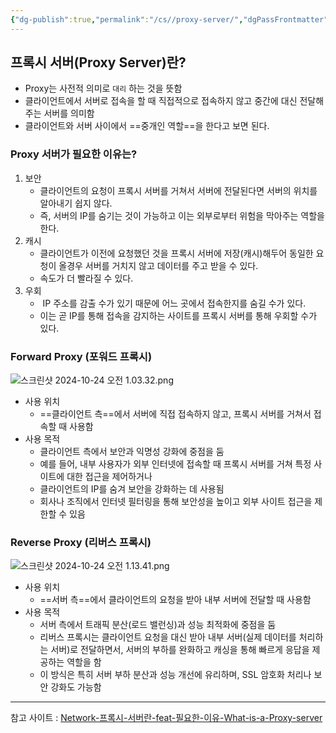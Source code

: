 ```yaml
---
{"dg-publish":true,"permalink":"/cs//proxy-server/","dgPassFrontmatter":true,"noteIcon":""}
---
```


## 프록시 서버(Proxy Server)란?

- Proxy는 사전적 의미로 `대리` 하는 것을 뜻함
- 클라이언트에서 서버로 접속을 할 때 직접적으로 접속하지 않고 중간에 대신 전달해주는 서버를 의미함
- 클라이언트와 서버 사이에서 ==중개인 역할==을 한다고 보면 된다.


### Proxy 서버가 필요한 이유는?

1. 보안
	- 클라이언트의 요청이 프록시 서버를 거쳐서 서버에 전달된다면 서버의 위치를 알아내기 쉽지 않다.
	- 즉, 서버의 IP를 숨기는 것이 가능하고 이는 외부로부터 위험을 막아주는 역할을 한다.
2. 캐시
	- 클라이언트가 이전에 요청했던 것을 프록시 서버에 저장(캐시)해두어 동일한 요청이 올경우 서버를 거치지 않고 데이터를 주고 받을 수 있다.
	- 속도가 더 빨라질 수 있다.
3. 우회
	-  IP 주소를 감출 수가 있기 때문에 어느 곳에서 접속한지를 숨길 수가 있다.
	- 이는 곧 IP를 통해 접속을 감지하는 사이트를 프록시 서버를 통해 우회할 수가 있다.

### Forward Proxy (포워드 프록시)

![스크린샷 2024-10-24 오전 1.03.32.png](/img/user/images/%EC%8A%A4%ED%81%AC%EB%A6%B0%EC%83%B7%202024-10-24%20%EC%98%A4%EC%A0%84%201.03.32.png)
- 사용 위치
	- ==클라이언트 측==에서 서버에 직접 접속하지 않고, 프록시 서버를 거쳐서 접속할 때 사용함
- 사용 목적
	 - 클라이언트 측에서 보안과 익명성 강화에 중점을 둠
	 - 예를 들어, 내부 사용자가 외부 인터넷에 접속할 때 프록시 서버를 거쳐 특정 사이트에 대한 접근을 제어하거나
	 - 클라이언트의 IP를 숨겨  보안을 강화하는 데 사용됨
	 - 회사나 조직에서 인터넷 필터링을 통해 보안성을 높이고 외부 사이트 접근을 제한할 수 있음


### Reverse Proxy (리버스 프록시)
![스크린샷 2024-10-24 오전 1.13.41.png](/img/user/images/%EC%8A%A4%ED%81%AC%EB%A6%B0%EC%83%B7%202024-10-24%20%EC%98%A4%EC%A0%84%201.13.41.png)

- 사용 위치
	- ==서버 측==에서 클라이언트의 요청을 받아 내부 서버에 전달할 때 사용함
- 사용 목적
	- 서버 측에서 트래픽 분산(로드 밸런싱)과 성능 최적화에 중점을 둠
	- 리버스 프록시는 클라이언트 요청을 대신 받아 내부 서버(실제 데이터를 처리하는 서버)로 전달하면서, 서버의 부하를 완화하고 캐싱을 통해 빠르게 응답을 제공하는 역할을 함
	- 이 방식은 특히 서버 부하 분산과 성능 개선에 유리하며, SSL 암호화 처리나 보안 강화도 가능함




---
참고 사이트 : 
[Network-프록시-서버란-feat-필요한-이유-What-is-a-Proxy-server](https://fomaios.tistory.com/entry/Network-%ED%94%84%EB%A1%9D%EC%8B%9C-%EC%84%9C%EB%B2%84%EB%9E%80-feat-%ED%95%84%EC%9A%94%ED%95%9C-%EC%9D%B4%EC%9C%A0-What-is-a-Proxy-server)
